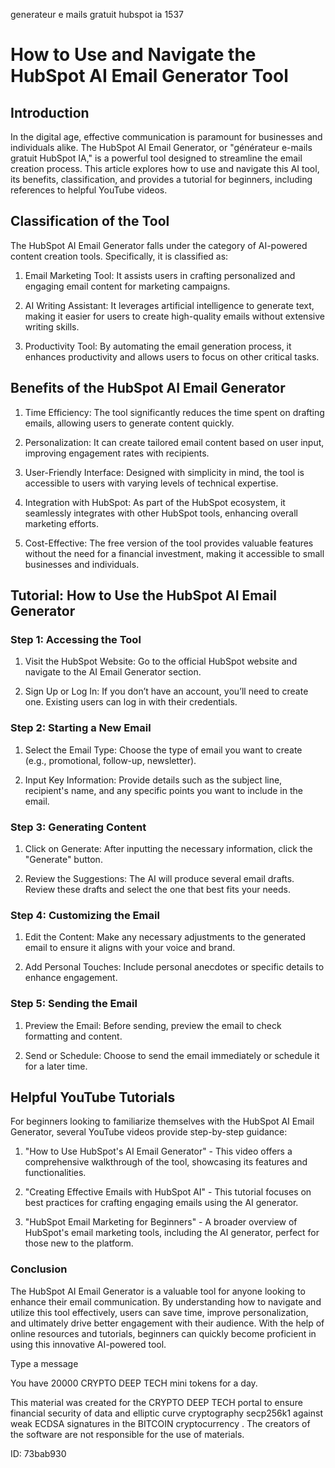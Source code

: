 generateur e mails gratuit hubspot ia 1537
# How to Use and Navigate the HubSpot AI Email Generator Tool



## Introduction



In the digital age, effective communication is paramount for businesses and individuals alike. The HubSpot AI Email Generator, or "générateur e-mails gratuit HubSpot IA," is a powerful tool designed to streamline the email creation process. This article explores how to use and navigate this AI tool, its benefits, classification, and provides a tutorial for beginners, including references to helpful YouTube videos.



## Classification of the Tool



The HubSpot AI Email Generator falls under the category of AI-powered content creation tools. Specifically, it is classified as:



1. Email Marketing Tool: It assists users in crafting personalized and engaging email content for marketing campaigns.

2. AI Writing Assistant: It leverages artificial intelligence to generate text, making it easier for users to create high-quality emails without extensive writing skills.

3. Productivity Tool: By automating the email generation process, it enhances productivity and allows users to focus on other critical tasks.



## Benefits of the HubSpot AI Email Generator



1. Time Efficiency: The tool significantly reduces the time spent on drafting emails, allowing users to generate content quickly.

2. Personalization: It can create tailored email content based on user input, improving engagement rates with recipients.

3. User-Friendly Interface: Designed with simplicity in mind, the tool is accessible to users with varying levels of technical expertise.

4. Integration with HubSpot: As part of the HubSpot ecosystem, it seamlessly integrates with other HubSpot tools, enhancing overall marketing efforts.

5. Cost-Effective: The free version of the tool provides valuable features without the need for a financial investment, making it accessible to small businesses and individuals.



## Tutorial: How to Use the HubSpot AI Email Generator



### Step 1: Accessing the Tool



1. Visit the HubSpot Website: Go to the official HubSpot website and navigate to the AI Email Generator section.

2. Sign Up or Log In: If you don’t have an account, you’ll need to create one. Existing users can log in with their credentials.



### Step 2: Starting a New Email



1. Select the Email Type: Choose the type of email you want to create (e.g., promotional, follow-up, newsletter).

2. Input Key Information: Provide details such as the subject line, recipient's name, and any specific points you want to include in the email.



### Step 3: Generating Content



1. Click on Generate: After inputting the necessary information, click the "Generate" button.

2. Review the Suggestions: The AI will produce several email drafts. Review these drafts and select the one that best fits your needs.



### Step 4: Customizing the Email



1. Edit the Content: Make any necessary adjustments to the generated email to ensure it aligns with your voice and brand.

2. Add Personal Touches: Include personal anecdotes or specific details to enhance engagement.



### Step 5: Sending the Email



1. Preview the Email: Before sending, preview the email to check formatting and content.

2. Send or Schedule: Choose to send the email immediately or schedule it for a later time.



## Helpful YouTube Tutorials



For beginners looking to familiarize themselves with the HubSpot AI Email Generator, several YouTube videos provide step-by-step guidance:



1. "How to Use HubSpot's AI Email Generator" - This video offers a comprehensive walkthrough of the tool, showcasing its features and functionalities.

2. "Creating Effective Emails with HubSpot AI" - This tutorial focuses on best practices for crafting engaging emails using the AI generator.

3. "HubSpot Email Marketing for Beginners" - A broader overview of HubSpot's email marketing tools, including the AI generator, perfect for those new to the platform.



### Conclusion



The HubSpot AI Email Generator is a valuable tool for anyone looking to enhance their email communication. By understanding how to navigate and utilize this tool effectively, users can save time, improve personalization, and ultimately drive better engagement with their audience. With the help of online resources and tutorials, beginners can quickly become proficient in using this innovative AI-powered tool.



Type a message

You have 20000 CRYPTO DEEP TECH mini tokens for a day.


This material was created for the  CRYPTO DEEP TECH portal  to ensure financial security of data and elliptic curve cryptography  secp256k1 against weak ECDSA  signatures   in the  BITCOIN cryptocurrency . The creators of the software are not responsible for the use of materials.

 ID: 73bab930
